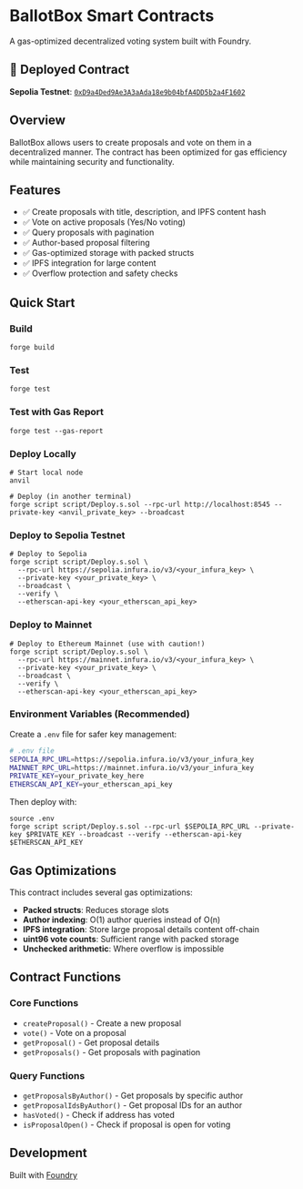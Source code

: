 # BallotBox Smart Contracts

A gas-optimized decentralized voting system built with Foundry.

## 🚀 Deployed Contract

**Sepolia Testnet**: [`0xD9a4Ded9Ae3A3aAda18e9b04bfA4DD5b2a4F1602`](https://sepolia.etherscan.io/address/0xD9a4Ded9Ae3A3aAda18e9b04bfA4DD5b2a4F1602)

## Overview

BallotBox allows users to create proposals and vote on them in a decentralized manner. The contract has been optimized for gas efficiency while maintaining security and functionality.

## Features

- ✅ Create proposals with title, description, and IPFS content hash
- ✅ Vote on active proposals (Yes/No voting)
- ✅ Query proposals with pagination
- ✅ Author-based proposal filtering
- ✅ Gas-optimized storage with packed structs
- ✅ IPFS integration for large content
- ✅ Overflow protection and safety checks

## Quick Start

### Build
```shell
forge build
```

### Test
```shell
forge test
```

### Test with Gas Report
```shell
forge test --gas-report
```

### Deploy Locally
```shell
# Start local node
anvil

# Deploy (in another terminal)
forge script script/Deploy.s.sol --rpc-url http://localhost:8545 --private-key <anvil_private_key> --broadcast
```

### Deploy to Sepolia Testnet
```shell
# Deploy to Sepolia
forge script script/Deploy.s.sol \
  --rpc-url https://sepolia.infura.io/v3/<your_infura_key> \
  --private-key <your_private_key> \
  --broadcast \
  --verify \
  --etherscan-api-key <your_etherscan_api_key>
```

### Deploy to Mainnet
```shell
# Deploy to Ethereum Mainnet (use with caution!)
forge script script/Deploy.s.sol \
  --rpc-url https://mainnet.infura.io/v3/<your_infura_key> \
  --private-key <your_private_key> \
  --broadcast \
  --verify \
  --etherscan-api-key <your_etherscan_api_key>
```

### Environment Variables (Recommended)
Create a `.env` file for safer key management:
```bash
# .env file
SEPOLIA_RPC_URL=https://sepolia.infura.io/v3/your_infura_key
MAINNET_RPC_URL=https://mainnet.infura.io/v3/your_infura_key
PRIVATE_KEY=your_private_key_here
ETHERSCAN_API_KEY=your_etherscan_api_key
```

Then deploy with:
```shell
source .env
forge script script/Deploy.s.sol --rpc-url $SEPOLIA_RPC_URL --private-key $PRIVATE_KEY --broadcast --verify --etherscan-api-key $ETHERSCAN_API_KEY
```

## Gas Optimizations

This contract includes several gas optimizations:

- **Packed structs**: Reduces storage slots
- **Author indexing**: O(1) author queries instead of O(n)
- **IPFS integration**: Store large proposal details content off-chain
- **uint96 vote counts**: Sufficient range with packed storage
- **Unchecked arithmetic**: Where overflow is impossible

## Contract Functions

### Core Functions
- `createProposal()` - Create a new proposal
- `vote()` - Vote on a proposal
- `getProposal()` - Get proposal details
- `getProposals()` - Get proposals with pagination

### Query Functions
- `getProposalsByAuthor()` - Get proposals by specific author
- `getProposalIdsByAuthor()` - Get proposal IDs for an author
- `hasVoted()` - Check if address has voted
- `isProposalOpen()` - Check if proposal is open for voting

## Development

Built with [Foundry](https://book.getfoundry.sh/)
